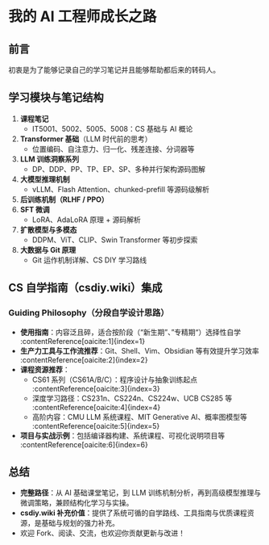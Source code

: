 # 我的 AI 工程师成长之路

## 前言
初衷是为了能够记录自己的学习笔记并且能够帮助都后来的转码人。

## 学习模块与笔记结构
1. **课程笔记**
   - IT5001、5002、5005、5008：CS 基础与 AI 概论
2. **Transformer 基础**（LLM 时代前的思考）
   - 位置编码、自注意力、归一化、残差连接、分词器等
3. **LLM 训练洞察系列**
   - DP、DDP、PP、TP、EP、SP、多种并行架构源码图解
4. **大模型推理机制**
   - vLLM、Flash Attention、chunked-prefill 等源码级解析
5. **后训练机制（RLHF / PPO）**
6. **SFT 微调**
   - LoRA、AdaLoRA 原理 + 源码解析
7. **扩散模型与多模态**
   - DDPM、ViT、CLIP、Swin Transformer 等初步探索
8. **大数据与 Git 原理**
   - Git 运作机制详解、CS DIY 学习路线

##  CS 自学指南（csdiy.wiki）集成
### Guiding Philosophy（分段自学设计思路）
- **使用指南**：内容泛且碎，适合按阶段（“新生期”、”专精期“）选择性自学 :contentReference[oaicite:1]{index=1}  
- **生产力工具与工作流推荐**：Git、Shell、Vim、Obsidian 等有效提升学习效率 :contentReference[oaicite:2]{index=2}  
- **课程资源推荐**：
  - CS61 系列（CS61A/B/C）：程序设计与抽象训练起点 :contentReference[oaicite:3]{index=3}  
  - 深度学习路径：CS231n、CS224n、CS224w、UCB CS285 等 :contentReference[oaicite:4]{index=4}  
  - 高阶内容：CMU LLM 系统课程、MIT Generative AI、概率图模型等 :contentReference[oaicite:5]{index=5}  
- **项目与实战示例**：包括编译器构建、系统课程、可视化说明项目等 :contentReference[oaicite:6]{index=6}

## 总结
- **完整路径**：从 AI 基础课堂笔记，到 LLM 训练机制分析，再到高级模型推理与微调策略，兼顾结构化学习与实操。
- **csdiy.wiki 补充价值**：提供了系统可循的自学路线、工具指南与优质课程资源，是基础与规划的强力补充。
- 欢迎 Fork、阅读、交流，也欢迎你贡献更新与改进！
